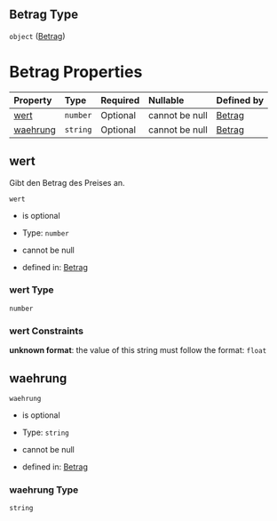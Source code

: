 ## Betrag Type

`object` ([Betrag](betrag.md))

# Betrag Properties

| Property              | Type     | Required | Nullable       | Defined by                                                                                                                                                        |
| :-------------------- | :------- | :------- | :------------- | :---------------------------------------------------------------------------------------------------------------------------------------------------------------- |
| [wert](#wert)         | `number` | Optional | cannot be null | [Betrag](betrag-properties-wert.md "https://raw.githubusercontent.com/conuti-gmbh/bo4e-schema/master/schemas/v1/com/Betrag.schema.json#/properties/wert")         |
| [waehrung](#waehrung) | `string` | Optional | cannot be null | [Betrag](betrag-properties-waehrung.md "https://raw.githubusercontent.com/conuti-gmbh/bo4e-schema/master/schemas/v1/com/Betrag.schema.json#/properties/waehrung") |

## wert

Gibt den Betrag des Preises an.

`wert`

*   is optional

*   Type: `number`

*   cannot be null

*   defined in: [Betrag](betrag-properties-wert.md "https://raw.githubusercontent.com/conuti-gmbh/bo4e-schema/master/schemas/v1/com/Betrag.schema.json#/properties/wert")

### wert Type

`number`

### wert Constraints

**unknown format**: the value of this string must follow the format: `float`

## waehrung



`waehrung`

*   is optional

*   Type: `string`

*   cannot be null

*   defined in: [Betrag](betrag-properties-waehrung.md "https://raw.githubusercontent.com/conuti-gmbh/bo4e-schema/master/schemas/v1/com/Betrag.schema.json#/properties/waehrung")

### waehrung Type

`string`
